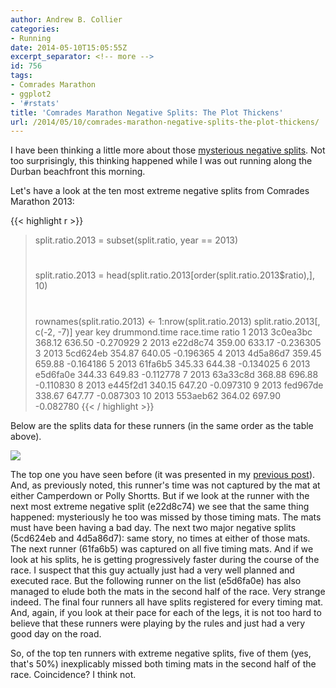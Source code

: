 ```yaml
---
author: Andrew B. Collier
categories:
- Running
date: 2014-05-10T15:05:55Z
excerpt_separator: <!-- more -->
id: 756
tags:
- Comrades Marathon
- ggplot2
- '#rstats'
title: 'Comrades Marathon Negative Splits: The Plot Thickens'
url: /2014/05/10/comrades-marathon-negative-splits-the-plot-thickens/
---
```


I have been thinking a little more about those [mysterious negative splits](http://www.exegetic.biz/blog/2014/05/comrades-marathon-negative-splits-and-cheating/). Not too surprisingly, this thinking happened while I was out running along the Durban beachfront this morning.

<!--more-->

Let's have a look at the ten most extreme negative splits from Comrades Marathon 2013:

{{< highlight r >}}
> split.ratio.2013 = subset(split.ratio, year == 2013)
> #
> split.ratio.2013 = head(split.ratio.2013[order(split.ratio.2013$ratio),], 10)
> #
> rownames(split.ratio.2013) <- 1:nrow(split.ratio.2013)
> split.ratio.2013[, c(-2, -7)]
   year      key drummond.time race.time     ratio
1  2013 3c0ea3bc        368.12    636.50 -0.270929
2  2013 e22d8c74        359.00    633.17 -0.236305
3  2013 5cd624eb        354.87    640.05 -0.196365
4  2013 4d5a86d7        359.45    659.88 -0.164186
5  2013  61fa6b5        345.33    644.38 -0.134025
6  2013 e5d6fa0e        344.33    649.83 -0.112778
7  2013 63a33c8d        368.88    696.88 -0.110830
8  2013 e445f2d1        340.15    647.20 -0.097310
9  2013 fed967de        338.67    647.77 -0.087303
10 2013 553aeb62        364.02    697.90 -0.082780
{{< / highlight >}}

Below are the splits data for these runners (in the same order as the table above).

<img src="{{ site.baseurl }}/static/img/2014/05/2013-missing-splits.png">

The top one you have seen before (it was presented in my [previous post](http://www.exegetic.biz/blog/2014/05/comrades-marathon-negative-splits-and-cheating/)). And, as previously noted, this runner's time was not captured by the mat at either Camperdown or Polly Shortts. But if we look at the runner with the next most extreme negative split (e22d8c74) we see that the same thing happened: mysteriously he too was missed by those timing mats. The mats must have been having a bad day. The next two major negative splits (5cd624eb and 4d5a86d7): same story, no times at either of those mats. The next runner (61fa6b5) was captured on all five timing mats. And if we look at his splits, he is getting progressively faster during the course of the race. I suspect that this guy actually just had a very well planned and executed race. But the following runner on the list (e5d6fa0e) has also managed to elude both the mats in the second half of the race. Very strange indeed. The final four runners all have splits registered for every timing mat. And, again, if you look at their pace for each of the legs, it is not too hard to believe that these runners were playing by the rules and just had a very good day on the road.

So, of the top ten runners with extreme negative splits, five of them (yes, that's 50%) inexplicably missed both timing mats in the second half of the race. Coincidence? I think not.
